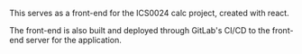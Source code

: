 This serves as a front-end for the ICS0024 calc project, created with react.

The front-end is also built and deployed through GitLab's CI/CD to the front-end server for the application.
